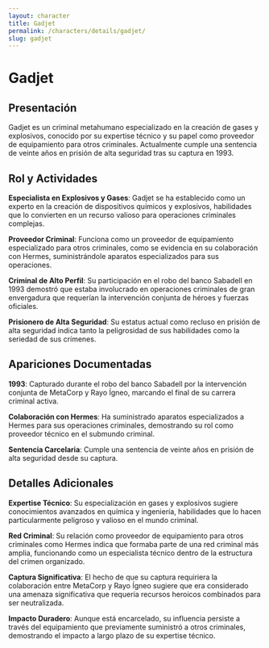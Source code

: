 ```yaml
---
layout: character
title: Gadjet
permalink: /characters/details/gadjet/
slug: gadjet
---
```


# Gadjet

## Presentación

Gadjet es un criminal metahumano especializado en la creación de gases y explosivos, conocido por su expertise técnico y su papel como proveedor de equipamiento para otros criminales. Actualmente cumple una sentencia de veinte años en prisión de alta seguridad tras su captura en 1993.

## Rol y Actividades

**Especialista en Explosivos y Gases**: Gadjet se ha establecido como un experto en la creación de dispositivos químicos y explosivos, habilidades que lo convierten en un recurso valioso para operaciones criminales complejas.

**Proveedor Criminal**: Funciona como un proveedor de equipamiento especializado para otros criminales, como se evidencia en su colaboración con Hermes, suministrándole aparatos especializados para sus operaciones.

**Criminal de Alto Perfil**: Su participación en el robo del banco Sabadell en 1993 demostró que estaba involucrado en operaciones criminales de gran envergadura que requerían la intervención conjunta de héroes y fuerzas oficiales.

**Prisionero de Alta Seguridad**: Su estatus actual como recluso en prisión de alta seguridad indica tanto la peligrosidad de sus habilidades como la seriedad de sus crímenes.

## Apariciones Documentadas

**1993**: Capturado durante el robo del banco Sabadell por la intervención conjunta de MetaCorp y Rayo Ígneo, marcando el final de su carrera criminal activa.

**Colaboración con Hermes**: Ha suministrado aparatos especializados a Hermes para sus operaciones criminales, demostrando su rol como proveedor técnico en el submundo criminal.

**Sentencia Carcelaria**: Cumple una sentencia de veinte años en prisión de alta seguridad desde su captura.

## Detalles Adicionales

**Expertise Técnico**: Su especialización en gases y explosivos sugiere conocimientos avanzados en química y ingeniería, habilidades que lo hacen particularmente peligroso y valioso en el mundo criminal.

**Red Criminal**: Su relación como proveedor de equipamiento para otros criminales como Hermes indica que formaba parte de una red criminal más amplia, funcionando como un especialista técnico dentro de la estructura del crimen organizado.

**Captura Significativa**: El hecho de que su captura requiriera la colaboración entre MetaCorp y Rayo Ígneo sugiere que era considerado una amenaza significativa que requería recursos heroicos combinados para ser neutralizada.

**Impacto Duradero**: Aunque está encarcelado, su influencia persiste a través del equipamiento que previamente suministró a otros criminales, demostrando el impacto a largo plazo de su expertise técnico.